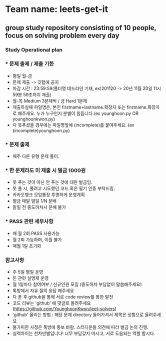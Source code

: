 # Team name: leets-get-it
## group study repository consisting of 10 people, focus on solving problem every day

### Study Operational plan

### * 문제 출제 / 제출 기한
 - 평일 월-금
 - 문제 제출 -> 깃헙에 공지
 - 마감 시간 : 23:59:59(폴더명 데드라인 기재, ex)201120 -> 20년 11월 20일 11시 59분 59초까지 제출)
 - 월-목 Medium 3문제씩 / 금 Hard 1문제
 - 제출하실때 파일명은, 본인 firstname+lastname.확장자 또는 firstname.확장자 로 해주세요. 누가 누구인지 분별이 힘듭니다.(ex younghoon.py OR younghoonkwon.py)
 - 다 못푸셨을 경우에는 파일명앞에 (incomplete)를 붙여주세요. (ex (incomplete)younghoon.py)

### * 문제 출제
 - 매주 다른 유형 문제 풀이.

### * 한 문제라도 미 제출 시 벌금 1000원
 - 못 푸는 것이 아닌 안 푸는 것에 대한 벌금임.
 - 못 풀 시, 풀려고 시도했던 코드 혹은 필기 인증 부탁드림.
 - 카카오뱅크 모임통장 투명하게 운영계획
 - 벌금 매달 말일 1/N 분배
 - 말일 전 중도하차시 분배 불가

### * PASS 관련 세부사항
 - 매 월 2회 PASS 사용가능
 - 월 2회 가능하며, 이월 불가
 - 매월 1일 초기화

### 참고사항
 - 주 5일 평일 운영
 - 돈 관련 실명제 운영
 - 월 1일마다 참여여부 / 신규인원 모집
   (중도하차 부담없이 말씀해주세요)
 - 톡방에서 자유 질의 응답 해주세요
 - 다 푼 후 github을 통해 서로 code review를 통한 발전
 - 코드 리뷰는 'github' 에 댓글로 올려주세요
   (https://github.com/YounghoonKwon/leet-solvers)
 - 'github' 올리는 방법 : 해당 문제 directory 들어가셔서 제목은 성함으로 올려주세요
 - 불가피한 사정은 톡방에 통보 바람. 스터디분들 의견에 따라 벌금 논의 진행.
 - 실력차이는 천차만별입니다! 너무 부담갖지 마시고, 서로 도움되는 역할 합시다.
